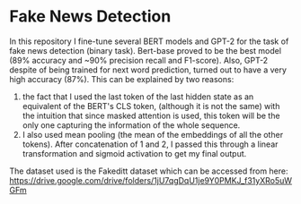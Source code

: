 # Fake News Detection

In this repository I fine-tune several BERT models and GPT-2 for the task of fake news detection (binary task). Bert-base proved to be the best model (89% accuracy and ~90% precision recall and F1-score). Also, GPT-2 despite of being trained for next word prediction, turned out to have a very high accuracy (87%). This can be explained by two reasons:
1) the fact that  I used the last token of the last hidden state as an equivalent of the BERT's CLS token, (although it is not the same) with the intuition that since masked attention is used, this token will be the only one capturing the information of the whole sequence.
2) I also used mean pooling (the mean of the embeddings of all the other tokens).
After concatenation of 1 and 2, I passed this through a linear transformation and sigmoid activation to get my final output.

The dataset used is the Fakeditt dataset which can be accessed from here: https://drive.google.com/drive/folders/1jU7qgDqU1je9Y0PMKJ_f31yXRo5uWGFm
